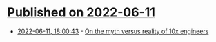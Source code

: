 # [Published on 2022-06-11](index.md)

* [2022-06-11, 18:00:43](https://news.ycombinator.com/item?id=31706561) - [On the myth versus reality of 10x engineers](https://www.benkuhn.net/10x/)
